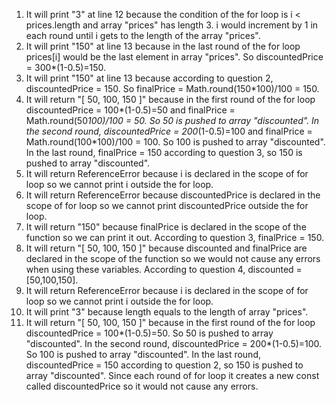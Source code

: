 1. It will print "3" at line 12 because the condition of the for loop is i < prices.length and array "prices" has length 3. i would increment by 1 in each round until i gets to the length of the array "prices".
2. It will print "150" at line 13 because in the last round of the for loop prices[i] would be the last element in array "prices". So discountedPrice = 300*(1-0.5)=150.
3. It will print "150" at line 13 because according to question 2, discountedPrice = 150. So finalPrice = Math.round(150*100)/100 = 150.
4. It will return "[ 50, 100, 150 ]" because in the first round of the for loop discountedPrice = 100*(1-0.5)=50 and finalPrice = Math.round(50*100)/100 = 50. So 50 is pushed to array "discounted". In the second round, discountedPrice = 200*(1-0.5)=100 and finalPrice = Math.round(100*100)/100 = 100. So 100 is pushed to array "discounted". In the last round, finalPrice = 150 according to question 3, so 150 is pushed to array "discounted".
5. It will return ReferenceError because i is declared in the scope of for loop so we cannot print i outside the for loop.
6. It will return ReferenceError because discountedPrice is declared in the scope of for loop so we cannot print discountedPrice outside the for loop.
7. It will return "150" because finalPrice is declared in the scope of the function so we can print it out. According to question 3, finalPrice = 150.
8. It will return "[ 50, 100, 150 ]" because discounted and finalPrice are declared in the scope of the function so we would not cause any errors when using these variables. According to question 4, discounted = [50,100,150].
9. It will return ReferenceError because i is declared in the scope of for loop so we cannot print i outside the for loop.
10. It will print "3" because length equals to the length of array "prices".
11. It will return "[ 50, 100, 150 ]" because in the first round of the for loop discountedPrice = 100*(1-0.5)=50. So 50 is pushed to array "discounted". In the second round, discountedPrice = 200*(1-0.5)=100. So 100 is pushed to array "discounted". In the last round, discountedPrice = 150 according to question 2, so 150 is pushed to array "discounted". Since each round of for loop it creates a new const called discountedPrice so it would not cause any errors.
